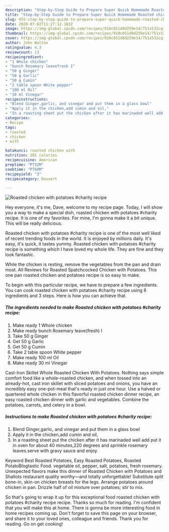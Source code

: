 ```yaml
---
description: "Step-by-Step Guide to Prepare Super Quick Homemade Roasted chicken with potatoes #charity recipe"
title: "Step-by-Step Guide to Prepare Super Quick Homemade Roasted chicken with potatoes #charity recipe"
slug: 455-step-by-step-guide-to-prepare-super-quick-homemade-roasted-chicken-with-potatoes-charity-recipe
date: 2020-07-02T11:27:12.183Z
image: https://img-global.cpcdn.com/recipes/910c651d0d259e14/751x532cq70/roasted-chicken-with-potatoes-charity-recipe-recipe-main-photo.jpg
thumbnail: https://img-global.cpcdn.com/recipes/910c651d0d259e14/751x532cq70/roasted-chicken-with-potatoes-charity-recipe-recipe-main-photo.jpg
cover: https://img-global.cpcdn.com/recipes/910c651d0d259e14/751x532cq70/roasted-chicken-with-potatoes-charity-recipe-recipe-main-photo.jpg
author: John Walton
ratingvalue: 4.3
reviewcount: 13
recipeingredient:
- "1 Whole chicken"
- "bunch Rosemary leavefresh I"
- "50 g Ginger"
- "50 g Garlic"
- "50 g Cumin"
- "2 table spoon White pepper"
- "100 ml Oil"
- "30 ml Vinegar"
recipeinstructions:
- "Blend Ginger,garlic, and vinegar and put them in a glass bowl"
- "Apply it in the chicken,add cumin and oil,"
- "In a roasting sheet put the chicken after it has marinaded well add put it in oven for about 40 minutes,220 degrees and sprinkle rosemary leaves.serve with gravy sauce and enjoy."
categories:
- Recipe
tags:
- roasted
- chicken
- with

katakunci: roasted chicken with 
nutrition: 201 calories
recipecuisine: American
preptime: "PT32M"
cooktime: "PT60M"
recipeyield: "3"
recipecategory: Dessert

---
```



![Roasted chicken with potatoes #charity recipe](https://img-global.cpcdn.com/recipes/910c651d0d259e14/751x532cq70/roasted-chicken-with-potatoes-charity-recipe-recipe-main-photo.jpg)

Hey everyone, it's me, Dave, welcome to my recipe page. Today, I will show you a way to make a special dish, roasted chicken with potatoes #charity recipe. It is one of my favorites. For mine, I'm gonna make it a bit unique. This will be really delicious.

Roasted chicken with potatoes #charity recipe is one of the most well liked of recent trending foods in the world. It is enjoyed by millions daily. It's easy, it's quick, it tastes yummy. Roasted chicken with potatoes #charity recipe is something which I have loved my whole life. They are fine and they look fantastic.

While the chicken is resting, remove the vegetables from the pan and drain most. All Reviews for Roasted Spatchcocked Chicken with Potatoes. This one pan roasted chicken and potatoes recipe is so easy to make.


To begin with this particular recipe, we have to prepare a few ingredients. You can cook roasted chicken with potatoes #charity recipe using 8 ingredients and 3 steps. Here is how you can achieve that.

<!--inarticleads1-->

##### The ingredients needed to make Roasted chicken with potatoes #charity recipe:

1. Make ready 1 Whole chicken
1. Make ready bunch Rosemary leave(fresh) I
1. Take 50 g Ginger
1. Get 50 g Garlic
1. Get 50 g Cumin
1. Take 2 table spoon White pepper
1. Make ready 100 ml Oil
1. Make ready 30 ml Vinegar


Cast-Iron Skillet Whole Roasted Chicken With Potatoes. Nothing says simple comfort food like a whole-roasted chicken, and when tossed into an already-hot, cast iron skillet with sliced potatoes and onions, you have an incredibly easy one-pot-meal that&#39;s ready in just one hour. Use a halved or quartered whole chicken in this flavorful roasted chicken dinner recipe, an easy roasted chicken dinner with garlic and vegetables. Combine the potatoes, carrots, and celery in a bowl. 

<!--inarticleads2-->

##### Instructions to make Roasted chicken with potatoes #charity recipe:

1. Blend Ginger,garlic, and vinegar and put them in a glass bowl
1. Apply it in the chicken,add cumin and oil,
1. In a roasting sheet put the chicken after it has marinaded well add put it in oven for about 40 minutes,220 degrees and sprinkle rosemary leaves.serve with gravy sauce and enjoy.


Keyword Best Roasted Potatoes, Easy Roasted Potatoes, Roasted PotatoBlogtastic Food. vegetable oil, pepper, salt, potatoes, fresh rosemary. Unexpected flavors make this dinner of Roasted Chicken with Potatoes and Shallots restaurant quality worthy—and totally unforgettable! Substitute split bone-in, skin-on chicken breasts for the legs. Arrange potatoes around chicken in pan. Drizzle half of oil mixture over potatoes; stir to mix. 

So that's going to wrap it up for this exceptional food roasted chicken with potatoes #charity recipe recipe. Thanks so much for reading. I'm confident that you will make this at home. There is gonna be more interesting food in home recipes coming up. Don't forget to save this page on your browser, and share it to your loved ones, colleague and friends. Thank you for reading. Go on get cooking!
